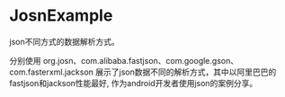 # JosnExample
json不同方式的数据解析方式。

分别使用 org.josn、com.alibaba.fastjson、com.google.gson、com.fasterxml.jackson
展示了json数据不同的解析方式，其中以阿里巴巴的fastjson和jackson性能最好,
作为android开发者使用json的案例分享。
